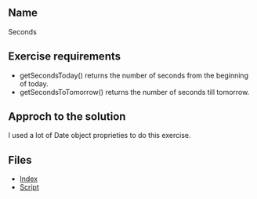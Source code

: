 ## Name 
Seconds
## Exercise requirements
* getSecondsToday() returns the number of seconds from the beginning of today.
* getSecondsToTomorrow() returns the number of seconds till tomorrow.
## Approch to the solution
I used a lot of Date object proprieties to do this exercise.

## Files
* [Index](index.html) 
* [Script](script/main.js) 